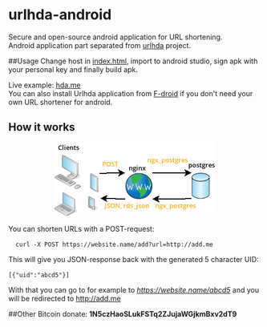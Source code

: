 # urlhda-android
Secure and open-source android application for URL shortening.  
Android application part separated from [urlhda](https://github.com/cryptofuture/urlhda) project.

##Usage
Change host in [index.html](https://raw.githubusercontent.com/cryptofuture/urlhda-android/master/app/src/main/assets/index.html), import to android studio, sign apk with your personal key and finally build apk.

Live example: [hda.me](https://hda.me)  
You can also install Urlhda application from [F-droid](https://f-droid.org/repository/browse/?fdid=me.hda.urlhda) if you don't need your own URL shortener for android.

## How it works
 <p align="center">
<img src="https://raw.githubusercontent.com/cryptofuture/urlhda-android/master/gradle/img/Diagram1.png"/>
</p>

You can shorten URLs with a POST-request:
```
  curl -X POST https://website.name/add?url=http://add.me
```

This will give you JSON-response back with the generated 5 character UID:
```
[{"uid":"abcd5"}]
```

With that you can go to for example to *https://website.name/abcd5* and you will be redirected to http://add.me

##Other
Bitcoin donate: **1N5czHaoSLukFSTq2ZJujaWGjkmBxv2dT9**
